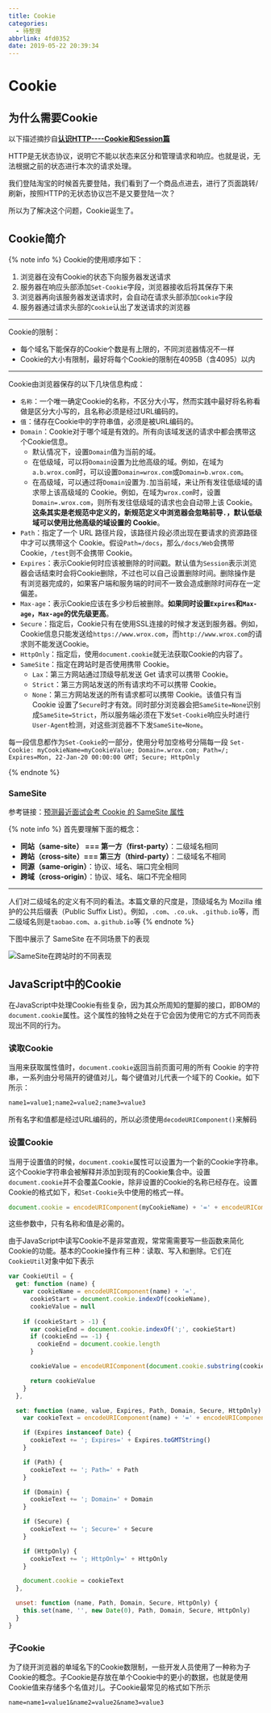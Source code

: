 ```yaml
---
title: Cookie
categories:
  - 待整理
abbrlink: 4fd0352
date: 2019-05-22 20:39:34
---
```


# Cookie

## 为什么需要Cookie

以下描述摘抄自[**认识HTTP----Cookie和Session篇**](https://zhuanlan.zhihu.com/p/27669892)

HTTP是无状态协议，说明它不能以状态来区分和管理请求和响应。也就是说，无法根据之前的状态进行本次的请求处理。

我们登陆淘宝的时候首先要登陆，我们看到了一个商品点进去，进行了页面跳转/刷新，按照HTTP的无状态协议岂不是又要登陆一次？

所以为了解决这个问题，Cookie诞生了。

## Cookie简介

{% note info %}
Cookie的使用顺序如下：
1. 浏览器在没有Cookie的状态下向服务器发送请求
2. 服务器在响应头部添加`Set-Cookie`字段，浏览器接收后将其保存下来
3. 浏览器再向该服务器发送请求时，会自动在请求头部添加`Cookie`字段
4. 服务器通过请求头部的`Cookie`认出了发送请求的浏览器

---
Cookie的限制：
- 每个域名下能保存的Cookie个数是有上限的，不同浏览器情况不一样
- Cookie的大小有限制，最好将每个Cookie的限制在4095B（含4095）以内

---
Cookie由浏览器保存的以下几块信息构成：
- `名称`：一个唯一确定Cookie的名称，不区分大小写，然而实践中最好将名称看做是区分大小写的，且名称必须是经过URL编码的。
- `值`：储存在Cookie中的字符串值，必须是被URL编码的。
- `Domain`：Cookie对于哪个域是有效的。所有向该域发送的请求中都会携带这个Cookie信息。
  - 默认情况下，设置`Domain`值为当前的域。
  - 在低级域，可以将`Domain`设置为比他高级的域。例如，在域为`a.b.wrox.com`时，可以设置`Domain=wrox.com`或`Domain=b.wrox.com`。
  - 在高级域，可以通过将`Domain`设置为`.`加当前域，来让所有发往低级域的请求带上该高级域的 Cookie。例如，在域为`wrox.com`时，设置`Domain=.wrox.com`，则所有发往低级域的请求也会自动带上该 Cookie。**这条其实是老规范中定义的，新规范定义中浏览器会忽略前导`.`，默认低级域可以使用比他高级的域设置的 Cookie**。
- `Path`：指定了一个 URL 路径片段，该路径片段必须出现在要请求的资源路径中才可以携带这个 Cookie。假设`Path=/docs`，那么`/docs/Web`会携带 Cookie，`/test`则不会携带 Cookie。
- `Expires`：表示Cookie何时应该被删除的时间戳。默认值为`Session`表示浏览器会话结束时会将Cookie删除，不过也可以自己设置删除时间。删除操作是有浏览器完成的，如果客户端和服务端的时间不一致会造成删除时间存在一定偏差。
- `Max-age`：表示Cookie应该在多少秒后被删除。**如果同时设置`Expires`和`Max-age`，`Max-age`的优先级更高**。
- `Secure`：指定后，Cookie只有在使用SSL连接的时候才发送到服务器。例如，Cookie信息只能发送给`https://www.wrox.com`，而`http://www.wrox.com`的请求则不能发送Cookie。
- `HttpOnly`：指定后，使用`document.cookie`就无法获取Cookie的内容了。
- `SameSite`：指定在跨站时是否使用携带 Cookie。
  - `Lax`：第三方网站通过顶级导航发送 Get 请求可以携带 Cookie。
  - `Strict`：第三方网站发送的所有请求均不可以携带 Cookie。
  - `None`：第三方网站发送的所有请求都可以携带 Cookie。该值只有当 Cookie 设置了`Secure`时才有效。同时部分浏览器会把`SameSite=None`识别成`SameSite=Strict`，所以服务端必须在下发`Set-Cookie`响应头时进行`User-Agent`检测，对这些浏览器不下发`SameSite=None`。

每一段信息都作为`Set-Cookie`的一部分，使用分号加空格号分隔每一段
`Set-Cookie: myCookieName=myCookieValue; Domain=.wrox.com; Path=/; Expires=Mon, 22-Jan-20 00:00:00 GMT; Secure; HttpOnly`

{% endnote %}

### SameSite

参考链接：[预测最近面试会考 Cookie 的 SameSite 属性](https://juejin.im/post/5e718ecc6fb9a07cda098c2d)

{% note info %}
首先要理解下面的概念：
- **同站（same-site） === 第一方（first-party）**：二级域名相同
- **跨站（cross-site）=== 第三方（third-party）**：二级域名不相同
- **同源（same-origin）**：协议、域名、端口完全相同
- **跨域（cross-origin）**：协议、域名、端口不完全相同

---
人们对二级域名的定义有不同的看法。本篇文章的尺度是，顶级域名为 Mozilla 维护的公共后缀表（Public Suffix List）。例如，`.com`、`.co.uk`、`.github.io`等，而二级域名则是`taobao.com`、`a.github.io`等
{% endnote %}

下图中展示了 SameSite 在不同场景下的表现

![SameSite在跨站时的不同表现](https://blog-images-1258719270.cos.ap-shanghai.myqcloud.com/%E3%80%8AJavaScript%E9%AB%98%E7%BA%A7%E7%A8%8B%E5%BA%8F%E8%AE%BE%E8%AE%A1%E3%80%8B/SameSite.png)

## JavaScript中的Cookie

在JavaScript中处理Cookie有些复杂，因为其众所周知的蹩脚的接口，即BOM的`document.cookie`属性。这个属性的独特之处在于它会因为使用它的方式不同而表现出不同的行为。

### 读取Cookie

当用来获取属性值时，`document.cookie`返回当前页面可用的所有 Cookie 的字符串，一系列由分号隔开的键值对儿，每个键值对儿代表一个域下的 Cookie。如下所示：

```md
name1=value1;name2=value2;name3=value3
```

所有名字和值都是经过URL编码的，所以必须使用`decodeURIComponent()`来解码

### 设置Cookie

当用于设置值的时候，`document.cookie`属性可以设置为一个新的Cookie字符串。这个Cookie字符串会被解释并添加到现有的Cookie集合中。设置`document.cookie`并不会覆盖Cookie，除非设置的Cookie的名称已经存在。设置Cookie的格式如下，和`Set-Cookie`头中使用的格式一样。

```js
document.cookie = encodeURIComponent(myCookieName) + '=' + encodeURIComponent(myCookieValue) + '; Domain=.wrox.com; Path=/; Expires=Mon, 22-Jan-20 00:00:00 GMT; Secure; HttpOnly'
```

这些参数中，只有名称和值是必需的。

由于JavaScript中读写Cookie不是非常直观，常常需需要写一些函数来简化Cookie的功能。基本的Cookie操作有三种：读取、写入和删除。它们在`CookieUtil`对象中如下表示

```js
var CookieUtil = {
  get: function (name) {
    var cookieName = encodeURIComponent(name) + '=',
      cookieStart = document.cookie.indexOf(cookieName),
      cookieValue = null
    
    if (cookieStart > -1) {
      var cookieEnd = document.cookie.indexOf(';', cookieStart)
      if (cookieEnd == -1) {
        cookieEnd = document.cookie.length
      }

      cookieValue = encodeURIComponent(document.cookie.substring(cookieStart + cookieName.length, cookieEnd))

      return cookieValue
    }
  },

  set: function (name, value, Expires, Path, Domain, Secure, HttpOnly) {
    var cookieText = encodeURIComponent(name) + '=' + encodeURIComponent(value)

    if (Expires instanceof Date) {
      cookieText += '; Expires=' + Expires.toGMTString()
    }

    if (Path) {
      cookieText += '; Path=' + Path
    }

    if (Domain) {
      cookieText += '; Domain=' + Domain
    }

    if (Secure) {
      cookieText += '; Secure=' + Secure
    }

    if (HttpOnly) {
      cookieText += '; HttpOnly=' + HttpOnly
    }

    document.cookie = cookieText
  },

  unset: function (name, Path, Domain, Secure, HttpOnly) {
    this.set(name, '', new Date(0), Path, Domain, Secure, HttpOnly)
  }
}
```

### 子Cookie

为了绕开浏览器的单域名下的Cookie数限制，一些开发人员使用了一种称为子Cookie的概念。子Cookie是存放在单个Cookie中的更小的数据，也就是使用Cookie值来存储多个名值对儿。子Cookie最常见的格式如下所示

```md
name=name1=value1&name2=value2&name3=value3
```

